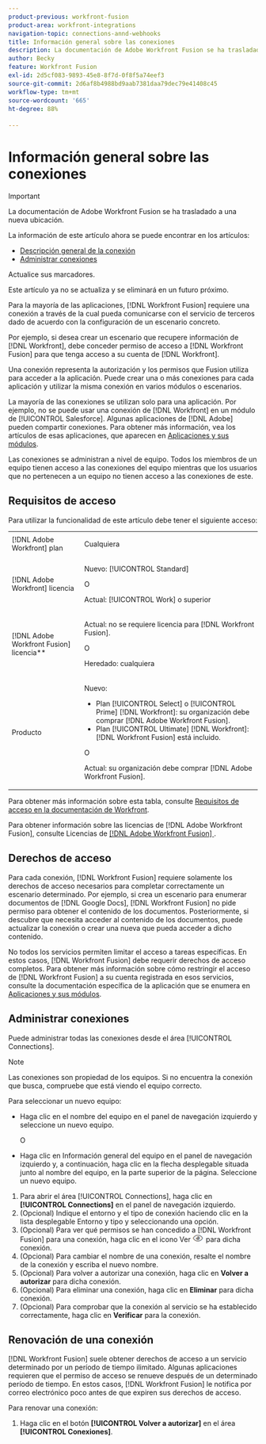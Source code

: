 ```yaml
---
product-previous: workfront-fusion
product-area: workfront-integrations
navigation-topic: connections-annd-webhooks
title: Información general sobre las conexiones
description: La documentación de Adobe Workfront Fusion se ha trasladado a una nueva ubicación. Este artículo ha quedado obsoleto, pero contiene un vínculo al nuevo artículo que cubre esta funcionalidad.
author: Becky
feature: Workfront Fusion
exl-id: 2d5cf083-9893-45e8-8f7d-0f8f5a74eef3
source-git-commit: 2d6af8b4988bd9aab7381daa79dec79e41408c45
workflow-type: tm+mt
source-wordcount: '665'
ht-degree: 88%

---
```


# Información general sobre las conexiones

>[!IMPORTANT]
>
>La documentación de Adobe Workfront Fusion se ha trasladado a una nueva ubicación.
>
>La información de este artículo ahora se puede encontrar en los artículos:
>
>* [Descripción general de la conexión](https://experienceleague.adobe.com/docs/workfront-fusion/using/get-started-with-fusion/understand-workfront-fusion/connection-overview.html)
>* [Administrar conexiones](https://experienceleague.adobe.com/docs/workfront-fusion/using/create-scenarios/connect-to-applications/manage-connections.html)
>
>Actualice sus marcadores.
>
>Este artículo ya no se actualiza y se eliminará en un futuro próximo.

<!-- Audited: 3/2024-->

Para la mayoría de las aplicaciones, [!DNL Workfront Fusion] requiere una conexión a través de la cual pueda comunicarse con el servicio de terceros dado de acuerdo con la configuración de un escenario concreto.

Por ejemplo, si desea crear un escenario que recupere información de [!DNL Workfront], debe conceder permiso de acceso a [!DNL Workfront Fusion] para que tenga acceso a su cuenta de [!DNL Workfront].

Una conexión representa la autorización y los permisos que Fusion utiliza para acceder a la aplicación. Puede crear una o más conexiones para cada aplicación y utilizar la misma conexión en varios módulos o escenarios.

La mayoría de las conexiones se utilizan solo para una aplicación. Por ejemplo, no se puede usar una conexión de [!DNL Workfront] en un módulo de [!UICONTROL Salesforce]. Algunas aplicaciones de [!DNL Adobe] pueden compartir conexiones. Para obtener más información, vea los artículos de esas aplicaciones, que aparecen en [Aplicaciones y sus módulos](/help/quicksilver/workfront-fusion/apps-and-their-modules/apps-and-their-modules.md).

Las conexiones se administran a nivel de equipo. Todos los miembros de un equipo tienen acceso a las conexiones del equipo mientras que los usuarios que no pertenecen a un equipo no tienen acceso a las conexiones de este.

## Requisitos de acceso

Para utilizar la funcionalidad de este artículo debe tener el siguiente acceso:

<table style="table-layout:auto">
 <col> 
 <col> 
 <tbody> 
  <tr> 
   <td role="rowheader">[!DNL Adobe Workfront] plan</td> 
   <td> <p>Cualquiera</p> </td> 
  </tr> 
  <tr data-mc-conditions=""> 
   <td role="rowheader">[!DNL Adobe Workfront] licencia</td> 
   <td> <p>Nuevo: [!UICONTROL Standard]</p><p>O</p><p>Actual: [!UICONTROL Work] o superior</p> </td> 
  </tr> 
  <tr> 
   <td role="rowheader">[!DNL Adobe Workfront Fusion] licencia**</td> 
   <td>
   <p>Actual: no se requiere licencia para [!DNL Workfront Fusion].</p>
   <p>O</p>
   <p>Heredado: cualquiera </p>
   </td> 
  </tr> 
  <tr> 
   <td role="rowheader">Producto</td> 
   <td>
   <p>Nuevo:</p> <ul><li>Plan [!UICONTROL Select] o [!UICONTROL Prime] [!DNL Workfront]: su organización debe comprar [!DNL Adobe Workfront Fusion].</li><li>Plan [!UICONTROL Ultimate] [!DNL Workfront]: [!DNL Workfront Fusion] está incluido.</li></ul>
   <p>O</p>
   <p>Actual: su organización debe comprar [!DNL Adobe Workfront Fusion].</p>
   </td> 
  </tr>
 </tbody> 
</table>

Para obtener más información sobre esta tabla, consulte [Requisitos de acceso en la documentación de Workfront](/help/quicksilver/administration-and-setup/add-users/access-levels-and-object-permissions/access-level-requirements-in-documentation.md).

Para obtener información sobre las licencias de [!DNL Adobe Workfront Fusion], consulte Licencias de [[!DNL Adobe Workfront Fusion] ](../../workfront-fusion/get-started/license-automation-vs-integration.md).

## Derechos de acceso

Para cada conexión, [!DNL Workfront Fusion] requiere solamente los derechos de acceso necesarios para completar correctamente un escenario determinado. Por ejemplo, si crea un escenario para enumerar documentos de [!DNL Google Docs], [!DNL Workfront Fusion] no pide permiso para obtener el contenido de los documentos. Posteriormente, si descubre que necesita acceder al contenido de los documentos, puede actualizar la conexión o crear una nueva que pueda acceder a dicho contenido.

No todos los servicios permiten limitar el acceso a tareas específicas. En estos casos, [!DNL Workfront Fusion] debe requerir derechos de acceso completos. Para obtener más información sobre cómo restringir el acceso de [!DNL Workfront Fusion] a su cuenta registrada en esos servicios, consulte la documentación específica de la aplicación que se enumera en [Aplicaciones y sus módulos](/help/quicksilver/workfront-fusion/apps-and-their-modules/apps-and-their-modules.md).

## Administrar conexiones

Puede administrar todas las conexiones desde el área [!UICONTROL Connections].

>[!NOTE]
>
>Las conexiones son propiedad de los equipos. Si no encuentra la conexión que busca, compruebe que está viendo el equipo correcto.
>
>Para seleccionar un nuevo equipo:
>
>* Haga clic en el nombre del equipo en el panel de navegación izquierdo y seleccione un nuevo equipo.
>
>    O
>
>* Haga clic en Información general del equipo en el panel de navegación izquierdo y, a continuación, haga clic en la flecha desplegable situada junto al nombre del equipo, en la parte superior de la página. Seleccione un nuevo equipo.

1. Para abrir el área [!UICONTROL Connections], haga clic en <b>[!UICONTROL Connections]</b> en el panel de navegación izquierdo.
1. (Opcional) Indique el entorno y el tipo de conexión haciendo clic en la lista desplegable Entorno y tipo y seleccionando una opción.
1. (Opcional) Para ver qué permisos se han concedido a [!DNL Workfront Fusion] para una conexión, haga clic en el icono Ver ![Ver permisos de conexión](assets/view-connection-permissions.png) para dicha conexión.
1. (Opcional) Para cambiar el nombre de una conexión, resalte el nombre de la conexión y escriba el nuevo nombre.
1. (Opcional) Para volver a autorizar una conexión, haga clic en **Volver a autorizar** para dicha conexión.
1. (Opcional) Para eliminar una conexión, haga clic en **Eliminar** para dicha conexión.
1. (Opcional) Para comprobar que la conexión al servicio se ha establecido correctamente, haga clic en **Verificar** para la conexión.



## Renovación de una conexión

[!DNL Workfront Fusion] suele obtener derechos de acceso a un servicio determinado por un período de tiempo ilimitado. Algunas aplicaciones requieren que el permiso de acceso se renueve después de un determinado período de tiempo. En estos casos, [!DNL Workfront Fusion] le notifica por correo electrónico poco antes de que expiren sus derechos de acceso.

Para renovar una conexión:

1. Haga clic en el botón **[!UICONTROL Volver a autorizar]** en el área **[!UICONTROL Conexiones]**. 
